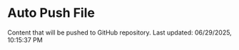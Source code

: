 # Auto Push File

Content that will be pushed to GitHub repository.
Last updated: 06/29/2025, 10:15:37 PM